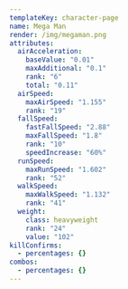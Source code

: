 ```yaml
---
templateKey: character-page
name: Mega Man
render: /img/megaman.png
attributes:
  airAcceleration:
    baseValue: "0.01"
    maxAdditional: "0.1"
    rank: "6"
    total: "0.11"
  airSpeed:
    maxAirSpeed: "1.155"
    rank: "19"
  fallSpeed:
    fastFallSpeed: "2.88"
    maxFallSpeed: "1.8"
    rank: "10"
    speedIncrease: "60%"
  runSpeed:
    maxRunSpeed: "1.602"
    rank: "52"
  walkSpeed:
    maxWalkSpeed: "1.132"
    rank: "41"
  weight:
    class: heavyweight
    rank: "24"
    value: "102"
killConfirms:
  - percentages: {}
combos:
  - percentages: {}
---
```

